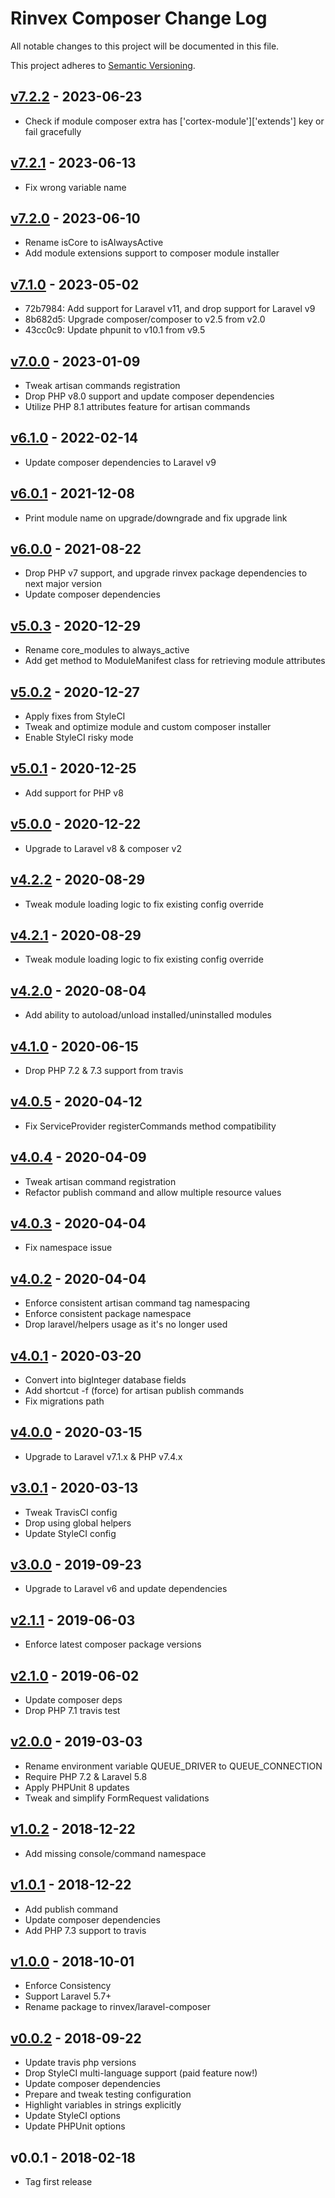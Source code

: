 # Rinvex Composer Change Log

All notable changes to this project will be documented in this file.

This project adheres to [Semantic Versioning](CONTRIBUTING.md).


## [v7.2.2] - 2023-06-23
- Check if module composer extra has ['cortex-module']['extends'] key or fail gracefully

## [v7.2.1] - 2023-06-13
- Fix wrong variable name

## [v7.2.0] - 2023-06-10
- Rename isCore to isAlwaysActive
- Add module extensions support to composer module installer

## [v7.1.0] - 2023-05-02
- 72b7984: Add support for Laravel v11, and drop support for Laravel v9
- 8b682d5: Upgrade composer/composer to v2.5 from v2.0
- 43cc0c9: Update phpunit to v10.1 from v9.5

## [v7.0.0] - 2023-01-09
- Tweak artisan commands registration
- Drop PHP v8.0 support and update composer dependencies
- Utilize PHP 8.1 attributes feature for artisan commands

## [v6.1.0] - 2022-02-14
- Update composer dependencies to Laravel v9

## [v6.0.1] - 2021-12-08
- Print module name on upgrade/downgrade and fix upgrade link

## [v6.0.0] - 2021-08-22
- Drop PHP v7 support, and upgrade rinvex package dependencies to next major version
- Update composer dependencies

## [v5.0.3] - 2020-12-29
- Rename core_modules to always_active
- Add get method to ModuleManifest class for retrieving module attributes

## [v5.0.2] - 2020-12-27
- Apply fixes from StyleCI
- Tweak and optimize module and custom composer installer
- Enable StyleCI risky mode

## [v5.0.1] - 2020-12-25
- Add support for PHP v8

## [v5.0.0] - 2020-12-22
- Upgrade to Laravel v8 & composer v2

## [v4.2.2] - 2020-08-29
- Tweak module loading logic to fix existing config override

## [v4.2.1] - 2020-08-29
- Tweak module loading logic to fix existing config override

## [v4.2.0] - 2020-08-04
- Add ability to autoload/unload installed/uninstalled modules

## [v4.1.0] - 2020-06-15
- Drop PHP 7.2 & 7.3 support from travis

## [v4.0.5] - 2020-04-12
- Fix ServiceProvider registerCommands method compatibility

## [v4.0.4] - 2020-04-09
- Tweak artisan command registration
- Refactor publish command and allow multiple resource values

## [v4.0.3] - 2020-04-04
- Fix namespace issue

## [v4.0.2] - 2020-04-04
- Enforce consistent artisan command tag namespacing
- Enforce consistent package namespace
- Drop laravel/helpers usage as it's no longer used

## [v4.0.1] - 2020-03-20
- Convert into bigInteger database fields
- Add shortcut -f (force) for artisan publish commands
- Fix migrations path

## [v4.0.0] - 2020-03-15
- Upgrade to Laravel v7.1.x & PHP v7.4.x

## [v3.0.1] - 2020-03-13
- Tweak TravisCI config
- Drop using global helpers
- Update StyleCI config

## [v3.0.0] - 2019-09-23
- Upgrade to Laravel v6 and update dependencies

## [v2.1.1] - 2019-06-03
- Enforce latest composer package versions

## [v2.1.0] - 2019-06-02
- Update composer deps
- Drop PHP 7.1 travis test

## [v2.0.0] - 2019-03-03
- Rename environment variable QUEUE_DRIVER to QUEUE_CONNECTION
- Require PHP 7.2 & Laravel 5.8
- Apply PHPUnit 8 updates
- Tweak and simplify FormRequest validations

## [v1.0.2] - 2018-12-22
- Add missing console/command namespace

## [v1.0.1] - 2018-12-22
- Add publish command
- Update composer dependencies
- Add PHP 7.3 support to travis

## [v1.0.0] - 2018-10-01
- Enforce Consistency
- Support Laravel 5.7+
- Rename package to rinvex/laravel-composer

## [v0.0.2] - 2018-09-22
- Update travis php versions
- Drop StyleCI multi-language support (paid feature now!)
- Update composer dependencies
- Prepare and tweak testing configuration
- Highlight variables in strings explicitly
- Update StyleCI options
- Update PHPUnit options

## v0.0.1 - 2018-02-18
- Tag first release

[v7.2.2]: https://github.com/rinvex/laravel-composer/compare/v7.2.1...v7.2.2
[v7.2.1]: https://github.com/rinvex/laravel-composer/compare/v7.2.0...v7.2.1
[v7.2.0]: https://github.com/rinvex/laravel-composer/compare/v7.1.0...v7.2.0
[v7.1.0]: https://github.com/rinvex/laravel-composer/compare/v7.0.0...v7.1.0
[v7.0.0]: https://github.com/rinvex/laravel-composer/compare/v6.1.0...v7.0.0
[v6.1.0]: https://github.com/rinvex/laravel-composer/compare/v6.0.1...v6.1.0
[v6.0.1]: https://github.com/rinvex/laravel-composer/compare/v6.0.0...v6.0.1
[v6.0.0]: https://github.com/rinvex/laravel-composer/compare/v5.0.3...v6.0.0
[v5.0.3]: https://github.com/rinvex/laravel-composer/compare/v5.0.2...v5.0.3
[v5.0.2]: https://github.com/rinvex/laravel-composer/compare/v5.0.1...v5.0.2
[v5.0.1]: https://github.com/rinvex/laravel-composer/compare/v5.0.0...v5.0.1
[v5.0.0]: https://github.com/rinvex/laravel-composer/compare/v4.2.2...v5.0.0
[v4.2.2]: https://github.com/rinvex/laravel-composer/compare/v4.2.1...v4.2.2
[v4.2.1]: https://github.com/rinvex/laravel-composer/compare/v4.2.0...v4.2.1
[v4.2.0]: https://github.com/rinvex/laravel-composer/compare/v4.1.0...v4.2.0
[v4.1.0]: https://github.com/rinvex/laravel-composer/compare/v4.0.5...v4.1.0
[v4.0.5]: https://github.com/rinvex/laravel-composer/compare/v4.0.4...v4.0.5
[v4.0.4]: https://github.com/rinvex/laravel-composer/compare/v4.0.3...v4.0.4
[v4.0.3]: https://github.com/rinvex/laravel-composer/compare/v4.0.2...v4.0.3
[v4.0.2]: https://github.com/rinvex/laravel-composer/compare/v4.0.1...v4.0.2
[v4.0.1]: https://github.com/rinvex/laravel-composer/compare/v4.0.0...v4.0.1
[v4.0.0]: https://github.com/rinvex/laravel-composer/compare/v3.0.1...v4.0.0
[v3.0.1]: https://github.com/rinvex/laravel-composer/compare/v3.0.0...v3.0.1
[v3.0.0]: https://github.com/rinvex/laravel-composer/compare/v2.1.1...v3.0.0
[v2.1.1]: https://github.com/rinvex/laravel-composer/compare/v2.1.0...v2.1.1
[v2.1.0]: https://github.com/rinvex/laravel-composer/compare/v2.0.0...v2.1.0
[v2.0.0]: https://github.com/rinvex/laravel-composer/compare/v1.0.2...v2.0.0
[v1.0.2]: https://github.com/rinvex/laravel-composer/compare/v1.0.1...v1.0.2
[v1.0.1]: https://github.com/rinvex/laravel-composer/compare/v1.0.0...v1.0.1
[v1.0.0]: https://github.com/rinvex/laravel-composer/compare/v0.0.2...v1.0.0
[v0.0.2]: https://github.com/rinvex/laravel-composer/compare/v0.0.1...v0.0.2
